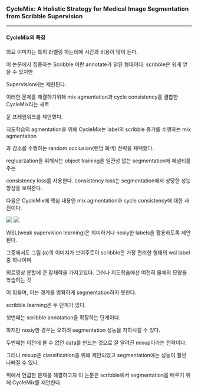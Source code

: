
<H3>
    CycleMix: A Holistic Strategy for Medical Image Segmentation from Scribble Supervision
</h3>

<hr>

<h4>
    CycleMix의 특징
</h4>

의료 이미지는 특히 라벨링 하는데에 시간과 비용이 많이 든다.

이 논문에서 집중하는 Scribble 이란 annotate가 덜된 형태이다. scribble은 쉽게 얻을 수 있지만 

Supervision에는 제한된다.



이러한 문제를 해결하기위해 mix agmentation과 cycle consistency를 결합한 CycleMix라는 새로

운 프레임워크를 제안했다.



지도학습의 agmentation을 위해 CycleMix는 label의 scribble 증가를 수행하는 mix agmentation

과 감소를 수행하는 random occlusion(랜덤 폐색) 전략을 채택했다.



regluarzation을 위해서는 object training을 일관성 없는 segmentation에 페널티를 주는 

consistency loss를 사용한다. consistency loss는 segmentation에서 상당한 성능향상을 보여준다.

다음은 CycleMix에 핵심 내용인 mix agmentation과 cycle consistency에 대한 사진이다.

<img src="https://github.com/2Swon/DeepLearing/edit/main/paper_review/CycleMIx/images/figrue1_a">
<img src="https://github.com/2Swon/DeepLearing/edit/main/paper_review/CycleMIx/images/figrue1_b">


WSL(weak supervision learning)은 희미하거나 nosiy한 labels을 활용하도록 제안된다.

그중에서도 그림 (a)의 이미지가 보여주듯이 scribble은 가장 편리한 형태의 wsl label중 하나이며

의료영상 분할에 큰 잠재력을 가지고있다. 그러나 지도학습에선 여전히 물체의 모양을 학습하는 것

이 힘들며, 이는 경계를 명확하게 segmentation하지 못한다.



scribble learning은 두 단계가 있다.

첫번째는 scribble annotation을 확장하는 단계이다.

하지만 nosiy한 경우는 오히려 segmentation 성능을 저하시킬 수 있다.

두번째는 이전에 볼 수 없던 data를 만드는 것으로 잘 알려진 mixup이라는 전략이다.

그러나 mixup은 classification을 위해 제안되었고 segmentation에는 성능이 훨씬 나빠질 수 있다.



위에서 언급한 문제를 해결하고자 이 논문은 scribble에서 segmentation을 배우기 위해 CycleMix를 제안한다.











